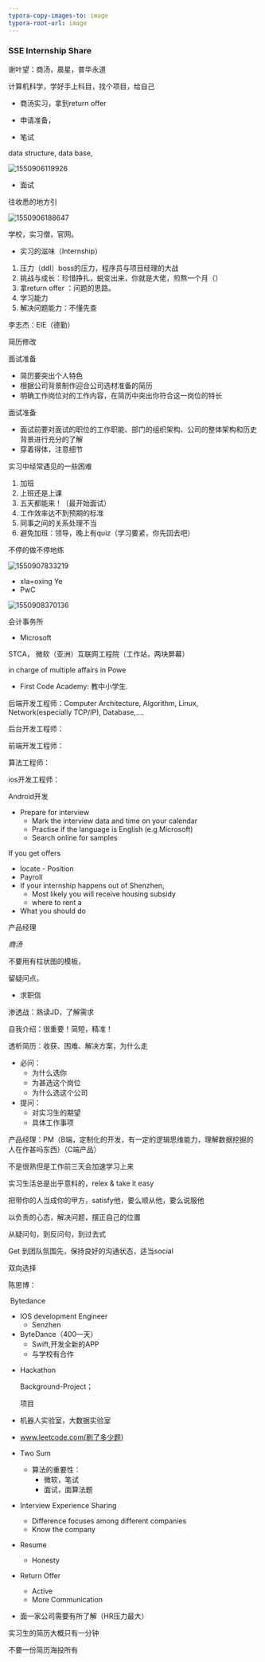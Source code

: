```yaml
---
typora-copy-images-to: image
typora-root-url: image
---
```


###  SSE Internship Share



谢叶望：商汤，晨星，普华永道

计算机科学，学好手上科目，找个项目，给自己

* 商汤实习，拿到return offer
* 申请准备，



* 笔试

data structure, data base, 

![1550906119926](D:\git\PPT\PPT\image\1550906119926.png)

* 面试

往收悉的地方引

![1550906188647](D:\git\PPT\PPT\image\1550906188647.png)

学校，实习僧，官网。

*  实习的滋味（Internship）

1. 压力（ddl）boss的压力，程序员与项目经理的大战
2. 挑战与成长：珍惜挣扎，蜕变出来，你就是大佬，煎熬一个月（）
3. 拿return offer ：问题的思路。
4. 学习能力
5. 解决问题能力：不懂先查



李志杰：EIE（德勤）

简历修改

面试准备

* 简历要突出个人特色
* 根据公司背景制作迎合公司选材准备的简历
* 明确工作岗位对的工作内容，在简历中突出你符合这一岗位的特长

面试准备

* 面试前要对面试的职位的工作职能、部门的组织架构、公司的整体架构和历史背景进行充分的了解
* 穿着得体，注意细节

实习中经常遇见的一些困难

1. 加班
2. 上班还是上课
3. 五天都能来！（最开始面试）
4. 工作效率达不到预期的标准
5. 同事之间的关系处理不当
6. 避免加班：领导，晚上有quiz（学习要紧，你先回去吧）

不停的做不停地练



![1550907833219](D:\git\PPT\PPT\image\1550907833219.png)

* xIa=oxing Ye
* PwC

![1550908370136](/1550908370136.png)

会计事务所

* Microsoft

STCA， 微软（亚洲）互联网工程院（工作站，两块屏幕）

in charge of multiple affairs  in Powe

* First Code Academy: 教中小学生.

后端开发工程师：Computer Architecture, Algorithm, Linux, Network(especially TCP/IP), Database,....

后台开发工程师：

前端开发工程师：

算法工程师：

ios开发工程师：

Android开发

* Prepare for interview
  - Mark the interview data and time on your calendar
  - Practise if the language is English (e.g Microsoft)
  - Search online for samples

If you get offers

- locate - Position
-  Payroll
- If your internship happens out of Shenzhen,
  - Most likely you will receive housing subsidy
  - where to rent a 
- What you should do



产品经理

*商汤*   

不要用有柱状图的模板，

留疑问点。

- 求职信

渗透战：熟读JD，了解需求

自我介绍：很重要！简短，精准！

透析简历：收获、困难、解决方案，为什么走

- 必问：
  - 为什么选你
  - 为甚选这个岗位
  - 为什么选这个公司
- 提问：
  - 对实习生的期望
  - 具体工作事项

产品经理：PM（B端，定制化的开发，有一定的逻辑思维能力，理解数据挖掘的人在作甚吗东西）（C端产品）

不是很熟但是工作前三天会加速学习上来



实习生活总是出乎意料的，relex & take it easy

把带你的人当成你的甲方，satisfy他，要么顺从他，要么说服他

以负责的心态，解决问题，摆正自己的位置

从疑问句，到反问句，到过去式

Get 到团队氛围先，保持良好的沟通状态，适当social

双向选择

陈思博：

​	Bytedance

 - IOS development Engineer
    - Senzhen
- ByteDance（400一天）
  - Swift,开发全新的APP
  - 与学校有合作

* Hackathon

  Background-Project；

  项目

* 机器人实验室，大数据实验室

* www.leetcode.com(刷了多少题)

* Two Sum

  * 算法的重要性：
    * 微软，笔试
    * 面试，面算法题

* Interview Experience Sharing

  * Difference focuses among different companies
  * Know the company

* Resume

  * Honesty

* Return Offer

  * Active
  * More Communication

* 面一家公司需要有所了解（HR压力最大）

实习生的简历大概只有一分钟

不要一份简历海投所有

